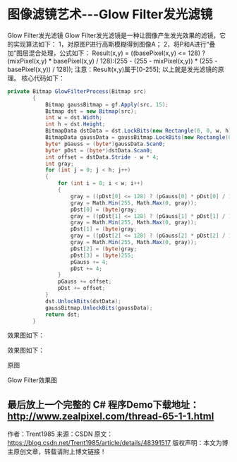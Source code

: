 # 图像滤镜艺术---Glow Filter发光滤镜


  Glow Filter发光滤镜
Glow Filter发光滤镜是一种让图像产生发光效果的滤镜，它的实现算法如下：
1，对原图P进行高斯模糊得到图像A；
2，将P和A进行“叠加”图层混合处理，公式如下：
Result(x,y) = ((basePixel(x,y) <= 128) ? (mixPixel(x,y) * basePixel(x,y) / 128):(255 - (255 - mixPixel(x,y)) * (255 - basePixel(x,y)) / 128));
注意：Result(x,y)属于[0-255];
以上就是发光滤镜的原理。
核心代码如下：

```csharp
private Bitmap GlowFilterProcess(Bitmap src)
        {
            Bitmap gaussBitmap = gf.Apply(src, 15);   
            Bitmap dst = new Bitmap(src);
            int w = dst.Width;
            int h = dst.Height;
            BitmapData dstData = dst.LockBits(new Rectangle(0, 0, w, h), ImageLockMode.ReadWrite, PixelFormat.Format32bppArgb);
            BitmapData gaussData = gaussBitmap.LockBits(new Rectangle(0, 0, w, h), ImageLockMode.ReadOnly, PixelFormat.Format32bppArgb);
            byte* pGauss = (byte*)gaussData.Scan0;
            byte* pDst = (byte*)dstData.Scan0;
            int offset = dstData.Stride - w * 4;
            int gray;
            for (int j = 0; j < h; j++)
            {
                for (int i = 0; i < w; i++)
                {
                    gray = ((pDst[0] <= 128) ? (pGauss[0] * pDst[0] / 128) : (255 - (255 - pGauss[0]) * (255 - pDst[0]) / 128));
                    gray = Math.Min(255, Math.Max(0, gray));
                    pDst[0] = (byte)gray;
                    gray = ((pDst[1] <= 128) ? (pGauss[1] * pDst[1] / 128) : (255 - (255 - pGauss[1]) * (255 - pDst[1]) / 128));
                    gray = Math.Min(255, Math.Max(0, gray));
                    pDst[1] = (byte)gray;
                    gray = ((pDst[2] <= 128) ? (pGauss[2] * pDst[2] / 128) : (255 - (255 - pGauss[2]) * (255 - pDst[2]) / 128));
                    gray = Math.Min(255, Math.Max(0, gray));
                    pDst[2] = (byte)gray;
                    pDst[3] = (byte)255;
                    pGauss += 4;
                    pDst += 4;
                }
                pGauss += offset;
                pDst += offset;
            }
            dst.UnlockBits(dstData);
            gaussBitmap.UnlockBits(gaussData);
            return dst;
        }
```

效果图如下：

效果图如下：


原图



Glow Filter效果图

最后放上一个完整的 C# 程序Demo下载地址：
http://www.zealpixel.com/thread-65-1-1.html
--------------------- 
作者：Trent1985 
来源：CSDN 
原文：https://blog.csdn.net/Trent1985/article/details/48391517 
版权声明：本文为博主原创文章，转载请附上博文链接！
